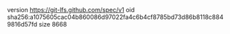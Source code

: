 version https://git-lfs.github.com/spec/v1
oid sha256:a1075605cac04b860086d97022fa4c6b4cf8785bd73d86b8118c8849816d57fd
size 8668
